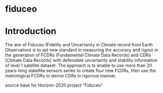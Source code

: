 # fiduceo
<h1>Introduction</h1>

The aim of Fiduceo (Fidelity and Uncertainty in Climate record from Earth Observation) is to set new standard in measuring the accuracy and rigour in the generation of FCDRs (Fundamental Climate Data Records) and CDRs (Climate Data Records) with defensible uncertainty and stability information of level 1 satellite dataset. The approach is to enable to use more than 20 years-long statellite sensors series to create four new FCDRs, then use the metrological FCDRs to derive CDRs in rigorous manner.

source base for Horizon-2020 project "Fiduceo"
